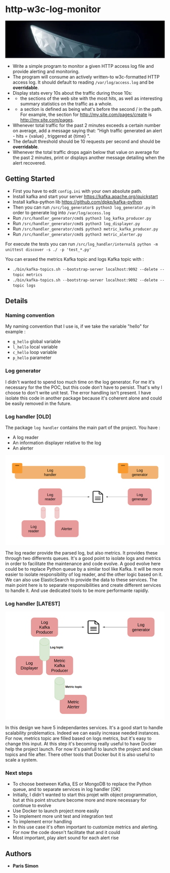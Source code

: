 # http-w3c-log-monitor
![N|Solid](https://raw.githubusercontent.com/haagor/http-w3c-log-monitor/master/img/banner.png)

* Write a simple program to monitor a given HTTP access log file and provide alerting and monitoring.
* The program will consume an actively written-to w3c-formatted HTTP access log. It should default to reading `/var/log/access.log` and be **overridable**.
* Display stats every 10s about the traffic during those 10s:
* * the sections of the web site with the most hits, as well as interesting summary statistics on the traffic as a whole.
* * a section is defined as being what's before the second / in the path. For example, the section for http://my.site.com/pages/create is http://my.site.com/pages.
* Whenever total traffic for the past 2 minutes exceeds a certain number on average, add a message saying that: "High traffic generated an alert - hits = {value} , triggered at {time} ".
* The default threshold should be 10 requests per second and should be **overridable**.
* Whenever the total traffic drops again below that value on average for the past 2 minutes, print or displays another message detailing when the alert recovered.

## Getting Started
* First you have to edit `config.ini` with your own absolute path.
* Install kafka and start your server https://kafka.apache.org/quickstart
* Install kafka-python lib https://github.com/dpkp/kafka-python
* Then you can run `/src/log_generator$ python3 log_generator.py` in order to generate log into `/var/log/access.log`
* Run `/src/handler_generator/cmd$ python3 log_kafka_producer.py`
* Run `/src/handler_generator/cmd$ python3 log_displayer.py`
* Run `/src/handler_generator/cmd$ python3 metric_kafka_producer.py`
* Run `/src/handler_generator/cmd$ python3 metric_alerter.py`

For execute the tests you can run `/src/log_handler/internal$ python -m unittest discover -s ./ -p 'test_*.py'`

You can erased the metrics Kafka topic and logs Kafka topic with :
* `./bin/kafka-topics.sh --bootstrap-server localhost:9092 --delete --topic metrics`
* `./bin/kafka-topics.sh --bootstrap-server localhost:9092 --delete --topic logs`

## Details

### Naming convention
My naming convention that I use is, if we take the variable "hello" for example :

* `g_hello` global variable
* `l_hello` local variable
* `c_hello` loop variable
* `p_hello` parameter

### Log generator
I didn't wanted to spend too much time on the log generator. For me it's necessary for the the POC, but this code don't have to persist. That's why I choose to don't write unit test.
The error handling isn't present.
I have isolate this code in another package because it's coherent alone and could be easily removed in the future.

### Log handler [OLD]
The package `log handler` contains the main part of the project. You have :

- A log reader
- An information displayer relative to the log
- An alerter

![N|Solid](https://raw.githubusercontent.com/haagor/http-w3c-log-monitor/master/img/projectStructur.png)

The log reader provide the parsed log, but also metrics. It provides these through two differents queues. It's a good point to isolate logs and metrics in order to facilitate the maintenance and code evolve.
A good evolve here could be to replace Python queue by a similar tool like Kafka. It will be more easier to isolate responsibility of log reader, and the other logic based on it. We can also use ElasticSearch to provide the data to these services. The main point here is to separate responsibilities and create different services to handle it. And use dedicated tools to be more performante rapidly.

### Log handler [LATEST]

![N|Solid](https://raw.githubusercontent.com/haagor/http-w3c-log-monitor/master/img/projectStructur2.0.png)

In this design we have 5 independantes services. It's a good start to handle scalability problematics. Indeed we can easily increase needed instances. For now, metrics topic are filled based on logs metrics, but it's easy to change this input. At this step it's becoming really useful to have Docker help the project launch. For now it's painfull to launch the project and clean topics and file after. There other tools that Docker but it is also useful to scale a system.

### Next steps

* To choose beetween Kafka, ES or MongoDB to replace the Python queue, and to separate services in log handler [OK]
* Initially, I didn't wanted to start this projet with object programmation, but at this point structure become more and more necessary for continue to evolve
* Use Docker to launch project more easily
* To implement more unit test and integration test
* To implement error handling
* In this use case it's often important to customize metrics and alerting. For now the code doesn't facilitate that and it could
* Most important, play alert sound for each alert rise


## Authors

* **Paris Simon** 
